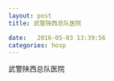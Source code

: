 ```yaml
--- 
layout: post 
title: 武警陕西总队医院

date:   2016-05-03 13:39:56 
categories: hosp 
--- 
```

   
武警陕西总队医院
